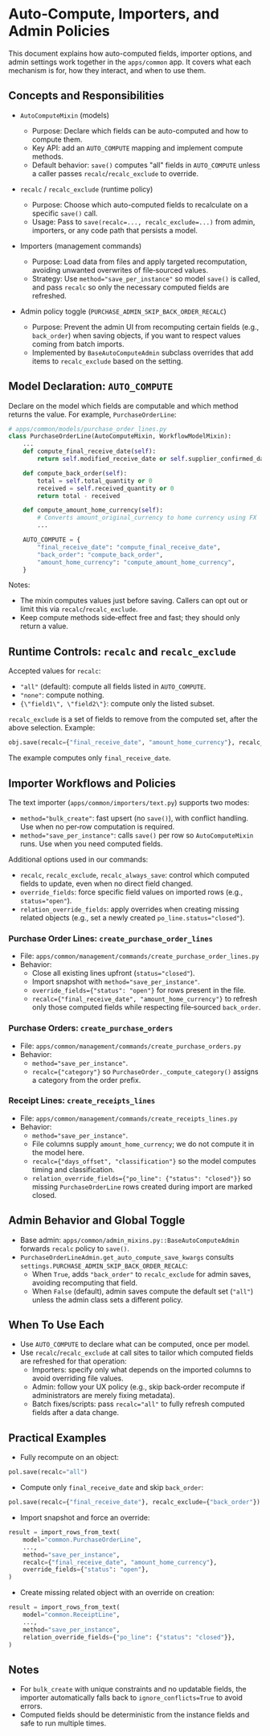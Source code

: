 # Auto-Compute, Importers, and Admin Policies

This document explains how auto-computed fields, importer options, and admin settings work together in the `apps/common` app. It covers what each mechanism is for, how they interact, and when to use them.

## Concepts and Responsibilities

- `AutoComputeMixin` (models)
  - Purpose: Declare which fields can be auto-computed and how to compute them.
  - Key API: add an `AUTO_COMPUTE` mapping and implement compute methods.
  - Default behavior: `save()` computes "all" fields in `AUTO_COMPUTE` unless a caller passes `recalc`/`recalc_exclude` to override.

- `recalc` / `recalc_exclude` (runtime policy)
  - Purpose: Choose which auto-computed fields to recalculate on a specific `save()` call.
  - Usage: Pass to `save(recalc=..., recalc_exclude=...)` from admin, importers, or any code path that persists a model.

- Importers (management commands)
  - Purpose: Load data from files and apply targeted recomputation, avoiding unwanted overwrites of file‑sourced values.
  - Strategy: Use `method="save_per_instance"` so model `save()` is called, and pass `recalc` so only the necessary computed fields are refreshed.

- Admin policy toggle (`PURCHASE_ADMIN_SKIP_BACK_ORDER_RECALC`)
  - Purpose: Prevent the admin UI from recomputing certain fields (e.g., `back_order`) when saving objects, if you want to respect values coming from batch imports.
  - Implemented by `BaseAutoComputeAdmin` subclass overrides that add items to `recalc_exclude` based on the setting.

## Model Declaration: `AUTO_COMPUTE`

Declare on the model which fields are computable and which method returns the value. For example, `PurchaseOrderLine`:

```python
# apps/common/models/purchase_order_lines.py
class PurchaseOrderLine(AutoComputeMixin, WorkflowModelMixin):
    ...
    def compute_final_receive_date(self):
        return self.modified_receive_date or self.supplier_confirmed_date or self.initial_receive_date

    def compute_back_order(self):
        total = self.total_quantity or 0
        received = self.received_quantity or 0
        return total - received

    def compute_amount_home_currency(self):
        # Converts amount_original_currency to home currency using FX
        ...

    AUTO_COMPUTE = {
        "final_receive_date": "compute_final_receive_date",
        "back_order": "compute_back_order",
        "amount_home_currency": "compute_amount_home_currency",
    }
```

Notes:
- The mixin computes values just before saving. Callers can opt out or limit this via `recalc`/`recalc_exclude`.
- Keep compute methods side‑effect free and fast; they should only return a value.

## Runtime Controls: `recalc` and `recalc_exclude`

Accepted values for `recalc`:
- `"all"` (default): compute all fields listed in `AUTO_COMPUTE`.
- `"none"`: compute nothing.
- `{\"field1\", \"field2\"}`: compute only the listed subset.

`recalc_exclude` is a set of fields to remove from the computed set, after the above selection. Example:

```python
obj.save(recalc={"final_receive_date", "amount_home_currency"}, recalc_exclude={"amount_home_currency"})
```

The example computes only `final_receive_date`.

## Importer Workflows and Policies

The text importer (`apps/common/importers/text.py`) supports two modes:
- `method="bulk_create"`: fast upsert (no `save()`), with conflict handling. Use when no per‑row computation is required.
- `method="save_per_instance"`: calls `save()` per row so `AutoComputeMixin` runs. Use when you need computed fields.

Additional options used in our commands:
- `recalc`, `recalc_exclude`, `recalc_always_save`: control which computed fields to update, even when no direct field changed.
- `override_fields`: force specific field values on imported rows (e.g., `status="open"`).
- `relation_override_fields`: apply overrides when creating missing related objects (e.g., set a newly created `po_line.status="closed"`).

### Purchase Order Lines: `create_purchase_order_lines`

- File: `apps/common/management/commands/create_purchase_order_lines.py`
- Behavior:
  - Close all existing lines upfront (`status="closed"`).
  - Import snapshot with `method="save_per_instance"`.
  - `override_fields={"status": "open"}` for rows present in the file.
  - `recalc={"final_receive_date", "amount_home_currency"}` to refresh only those computed fields while respecting file‑sourced `back_order`.

### Purchase Orders: `create_purchase_orders`

- File: `apps/common/management/commands/create_purchase_orders.py`
- Behavior:
  - `method="save_per_instance"`.
  - `recalc={"category"}` so `PurchaseOrder._compute_category()` assigns a category from the order prefix.

### Receipt Lines: `create_receipts_lines`

- File: `apps/common/management/commands/create_receipts_lines.py`
- Behavior:
  - `method="save_per_instance"`.
  - File columns supply `amount_home_currency`; we do not compute it in the model here.
  - `recalc={"days_offset", "classification"}` so the model computes timing and classification.
  - `relation_override_fields={"po_line": {"status": "closed"}}` so missing `PurchaseOrderLine` rows created during import are marked closed.

## Admin Behavior and Global Toggle

- Base admin: `apps/common/admin_mixins.py::BaseAutoComputeAdmin` forwards `recalc` policy to `save()`.
- `PurchaseOrderLineAdmin.get_auto_compute_save_kwargs` consults `settings.PURCHASE_ADMIN_SKIP_BACK_ORDER_RECALC`:
  - When `True`, adds `"back_order"` to `recalc_exclude` for admin saves, avoiding recomputing that field.
  - When `False` (default), admin saves compute the default set (`"all"`) unless the admin class sets a different policy.

## When To Use Each

- Use `AUTO_COMPUTE` to declare what can be computed, once per model.
- Use `recalc`/`recalc_exclude` at call sites to tailor which computed fields are refreshed for that operation:
  - Importers: specify only what depends on the imported columns to avoid overriding file values.
  - Admin: follow your UX policy (e.g., skip back‑order recompute if administrators are merely fixing metadata).
  - Batch fixes/scripts: pass `recalc="all"` to fully refresh computed fields after a data change.

## Practical Examples

- Fully recompute on an object:

```python
pol.save(recalc="all")
```

- Compute only `final_receive_date` and skip `back_order`:

```python
pol.save(recalc={"final_receive_date"}, recalc_exclude={"back_order"})
```

- Import snapshot and force an override:

```python
result = import_rows_from_text(
    model="common.PurchaseOrderLine",
    ...,
    method="save_per_instance",
    recalc={"final_receive_date", "amount_home_currency"},
    override_fields={"status": "open"},
)
```

- Create missing related object with an override on creation:

```python
result = import_rows_from_text(
    model="common.ReceiptLine",
    ...,
    method="save_per_instance",
    relation_override_fields={"po_line": {"status": "closed"}},
)
```

## Notes

- For `bulk_create` with unique constraints and no updatable fields, the importer automatically falls back to `ignore_conflicts=True` to avoid errors.
- Computed fields should be deterministic from the instance fields and safe to run multiple times.
